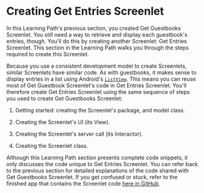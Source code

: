 # Creating Get Entries Screenlet [](id=creating-get-entries-screenlet)

In this Learning Path's previous section, you created Get Guestbooks Screenlet. 
You still need a way to retrieve and display each guestbook's entries, though. 
You'll do this by creating another Screenlet: Get Entries Screenlet. This 
section in the Learning Path walks you through the steps required to create this 
Screenlet. 

Because you use a consistent development model to create Screenlets, similar 
Screenlets have similar code. As with guestbooks, it makes sense to display 
entries in a list using Android's 
[`ListView`](http://developer.android.com/reference/android/widget/ListView.html). 
This means you can reuse most of Get Guestbook Screenlet's code in Get Entries 
Screenlet. You'll therefore create Get Entries Screenlet using the same sequence 
of steps you used to create Get Guestbooks Screenlet:

1. Getting started: creating the Screenlet's package, and model class. 

2. Creating the Screenlet's UI (its View). 

3. Creating the Screenlet's server call (its Interactor). 

4. Creating the Screenlet class. 

Although this Learning Path section presents complete code snippets, it only 
discusses the code unique to Get Entries Screenlet. You can refer back to the 
previous section for detailed explanations of the code shared with Get 
Guestbooks Screenlet. If you get confused or stuck, refer to the finished app 
that contains the Screenlet code 
[here in GitHub](https://github.com/liferay/liferay-docs/develop/learning-paths/mobile/code/screenlets-app/LiferayGuestbook). 

